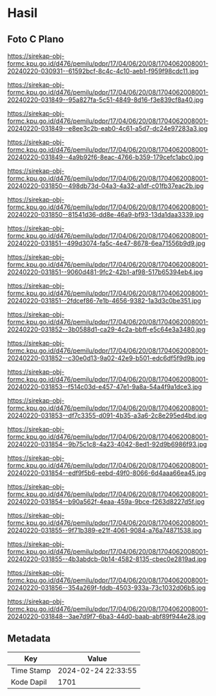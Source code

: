 # Hasil

## Foto C Plano

https://sirekap-obj-formc.kpu.go.id/d476/pemilu/pdpr/17/04/06/20/08/1704062008001-20240220-030931--61592bcf-8c4c-4c10-aeb1-f959f98cdc11.jpg

https://sirekap-obj-formc.kpu.go.id/d476/pemilu/pdpr/17/04/06/20/08/1704062008001-20240220-031849--95a827fa-5c51-4849-8d16-f3e839cf8a40.jpg

https://sirekap-obj-formc.kpu.go.id/d476/pemilu/pdpr/17/04/06/20/08/1704062008001-20240220-031849--e8ee3c2b-eab0-4c61-a5d7-dc24e97283a3.jpg

https://sirekap-obj-formc.kpu.go.id/d476/pemilu/pdpr/17/04/06/20/08/1704062008001-20240220-031849--4a9b92f6-8eac-4766-b359-179cefc1abc0.jpg

https://sirekap-obj-formc.kpu.go.id/d476/pemilu/pdpr/17/04/06/20/08/1704062008001-20240220-031850--498db73d-04a3-4a32-a1df-c01fb37eac2b.jpg

https://sirekap-obj-formc.kpu.go.id/d476/pemilu/pdpr/17/04/06/20/08/1704062008001-20240220-031850--81541d36-dd8e-46a9-bf93-13da1daa3339.jpg

https://sirekap-obj-formc.kpu.go.id/d476/pemilu/pdpr/17/04/06/20/08/1704062008001-20240220-031851--499d3074-fa5c-4e47-8678-6ea71556b9d9.jpg

https://sirekap-obj-formc.kpu.go.id/d476/pemilu/pdpr/17/04/06/20/08/1704062008001-20240220-031851--9060d481-9fc2-42b1-af98-517b65394eb4.jpg

https://sirekap-obj-formc.kpu.go.id/d476/pemilu/pdpr/17/04/06/20/08/1704062008001-20240220-031851--2fdcef86-7e1b-4656-9382-1a3d3c0be351.jpg

https://sirekap-obj-formc.kpu.go.id/d476/pemilu/pdpr/17/04/06/20/08/1704062008001-20240220-031852--3b0588d1-ca29-4c2a-bbff-e5c64e3a3480.jpg

https://sirekap-obj-formc.kpu.go.id/d476/pemilu/pdpr/17/04/06/20/08/1704062008001-20240220-031852--c30e0d13-9a02-42e9-b501-edc6df5f9d9b.jpg

https://sirekap-obj-formc.kpu.go.id/d476/pemilu/pdpr/17/04/06/20/08/1704062008001-20240220-031853--f514c03d-e457-47e1-9a8a-54a4f9a1dce3.jpg

https://sirekap-obj-formc.kpu.go.id/d476/pemilu/pdpr/17/04/06/20/08/1704062008001-20240220-031853--df7c3355-d091-4b35-a3a6-2c8e295ed4bd.jpg

https://sirekap-obj-formc.kpu.go.id/d476/pemilu/pdpr/17/04/06/20/08/1704062008001-20240220-031854--9b75c1c8-4a23-4042-8ed1-92d9b6986f93.jpg

https://sirekap-obj-formc.kpu.go.id/d476/pemilu/pdpr/17/04/06/20/08/1704062008001-20240220-031854--edf9f5b6-eebd-49f0-8066-6d4aaa66ea45.jpg

https://sirekap-obj-formc.kpu.go.id/d476/pemilu/pdpr/17/04/06/20/08/1704062008001-20240220-031854--b90a562f-4eaa-459a-9bce-f263d8227d5f.jpg

https://sirekap-obj-formc.kpu.go.id/d476/pemilu/pdpr/17/04/06/20/08/1704062008001-20240220-031855--9f71b389-e21f-4061-9084-a76a74871538.jpg

https://sirekap-obj-formc.kpu.go.id/d476/pemilu/pdpr/17/04/06/20/08/1704062008001-20240220-031855--4b3abdcb-0b14-4582-8135-cbec0e2819ad.jpg

https://sirekap-obj-formc.kpu.go.id/d476/pemilu/pdpr/17/04/06/20/08/1704062008001-20240220-031856--354a269f-fddb-4503-933a-73c1032d06b5.jpg

https://sirekap-obj-formc.kpu.go.id/d476/pemilu/pdpr/17/04/06/20/08/1704062008001-20240220-031848--3ae7d9f7-6ba3-44d0-baab-abf89f944e28.jpg


## Metadata

| Key        | Value               |
| ---------- | ------------------- |
| Time Stamp | 2024-02-24 22:33:55 |
| Kode Dapil | 1701                |



